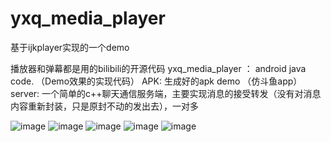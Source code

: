 # yxq_media_player
基于ijkplayer实现的一个demo

播放器和弹幕都是用的bilibili的开源代码
yxq_media_player ： android java code. （Demo效果的实现代码）
APK: 生成好的apk demo （仿斗鱼app）
server: 一个简单的c++聊天通信服务端，主要实现消息的接受转发（没有对消息内容重新封装，只是原封不动的发出去），一对多

![image](https://github.com/yq8308/yxq_media_player/raw/master/screenshots/1.png)
![image](https://github.com/yq8308/yxq_media_player/raw/master/screenshots/2.png)
![image](https://github.com/yq8308/yxq_media_player/raw/master/screenshots/3.png)
![image](https://github.com/yq8308/yxq_media_player/raw/master/screenshots/4.png)
![image](https://github.com/yq8308/yxq_media_player/raw/master/screenshots/5.png)
